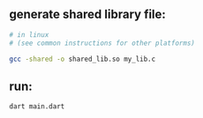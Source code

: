 ## generate shared library file:
```sh
# in linux
# (see common instructions for other platforms)

gcc -shared -o shared_lib.so my_lib.c 
```
## run:
```sh
dart main.dart
```
